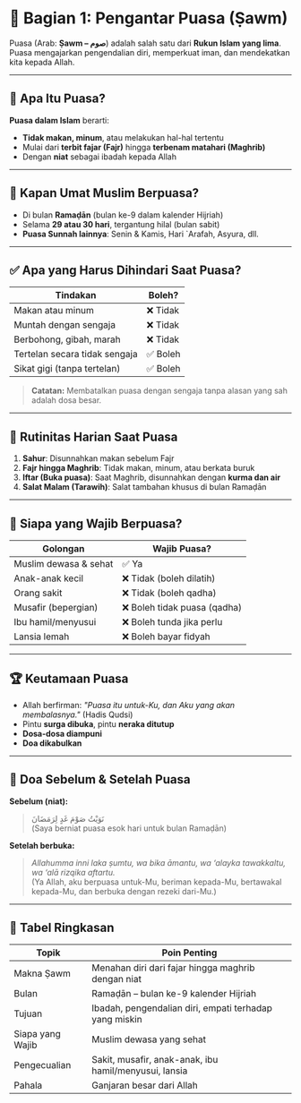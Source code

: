 # 🕌 Bagian 1: Pengantar Puasa (Ṣawm)

Puasa (Arab: **Ṣawm – صوم**) adalah salah satu dari **Rukun Islam yang lima**. Puasa mengajarkan pengendalian diri, memperkuat iman, dan mendekatkan kita kepada Allah.

---

## 🌙 Apa Itu Puasa?

**Puasa dalam Islam** berarti:

- **Tidak makan, minum**, atau melakukan hal-hal tertentu
- Mulai dari **terbit fajar (Fajr)** hingga **terbenam matahari (Maghrib)**
- Dengan **niat** sebagai ibadah kepada Allah

---

## 📅 Kapan Umat Muslim Berpuasa?

- Di bulan **Ramaḍān** (bulan ke-9 dalam kalender Hijriah)
- Selama **29 atau 30 hari**, tergantung hilal (bulan sabit)
- **Puasa Sunnah lainnya**: Senin & Kamis, Hari `Arafah, Asyura, dll.

---

## ✅ Apa yang Harus Dihindari Saat Puasa?

| Tindakan                      | Boleh?   |
| ----------------------------- | -------- |
| Makan atau minum              | ❌ Tidak |
| Muntah dengan sengaja         | ❌ Tidak |
| Berbohong, gibah, marah       | ❌ Tidak |
| Tertelan secara tidak sengaja | ✅ Boleh |
| Sikat gigi (tanpa tertelan)   | ✅ Boleh |

> **Catatan:** Membatalkan puasa dengan sengaja tanpa alasan yang sah adalah dosa besar.

---

## 🌅 Rutinitas Harian Saat Puasa

1. **Sahur**: Disunnahkan makan sebelum Fajr
2. **Fajr hingga Maghrib**: Tidak makan, minum, atau berkata buruk
3. **Iftar (Buka puasa)**: Saat Maghrib, disunnahkan dengan **kurma dan air**
4. **Salat Malam (Tarawih)**: Salat tambahan khusus di bulan Ramaḍān

---

## 🧕 Siapa yang Wajib Berpuasa?

| Golongan              | Wajib Puasa?                 |
| --------------------- | ---------------------------- |
| Muslim dewasa & sehat | ✅ Ya                        |
| Anak-anak kecil       | ❌ Tidak (boleh dilatih)     |
| Orang sakit           | ❌ Tidak (boleh qadha)       |
| Musafir (bepergian)   | ❌ Boleh tidak puasa (qadha) |
| Ibu hamil/menyusui    | ❌ Boleh tunda jika perlu    |
| Lansia lemah          | ❌ Boleh bayar fidyah        |

---

## 🏆 Keutamaan Puasa

- Allah berfirman: _"Puasa itu untuk-Ku, dan Aku yang akan membalasnya."_ (Hadis Qudsi)
- Pintu **surga dibuka**, pintu **neraka ditutup**
- **Dosa-dosa diampuni**
- **Doa dikabulkan**

---

## 🤲 Doa Sebelum & Setelah Puasa

**Sebelum (niat):**

> نَوَيْتُ صَوْمَ غَدٍ لِرَمَضَانَ  
> (Saya berniat puasa esok hari untuk bulan Ramaḍān)

**Setelah berbuka:**

> _Allahumma inni laka ṣumtu, wa bika āmantu, wa ‘alayka tawakkaltu, wa ‘alā rizqika aftartu._  
> (Ya Allah, aku berpuasa untuk-Mu, beriman kepada-Mu, bertawakal kepada-Mu, dan berbuka dengan rezeki dari-Mu.)

---

## 📘 Tabel Ringkasan

| Topik            | Poin Penting                                           |
| ---------------- | ------------------------------------------------------ |
| Makna Ṣawm       | Menahan diri dari fajar hingga maghrib dengan niat     |
| Bulan            | Ramaḍān – bulan ke-9 kalender Hijriah                  |
| Tujuan           | Ibadah, pengendalian diri, empati terhadap yang miskin |
| Siapa yang Wajib | Muslim dewasa yang sehat                               |
| Pengecualian     | Sakit, musafir, anak-anak, ibu hamil/menyusui, lansia  |
| Pahala           | Ganjaran besar dari Allah                              |

